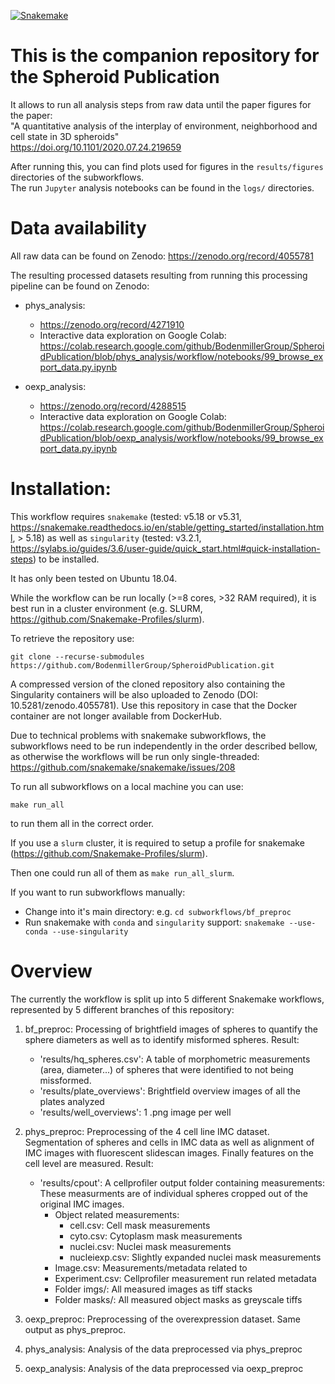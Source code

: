 [![Snakemake](https://img.shields.io/badge/snakemake-==5.31.1-brightgreen.svg)](https://snakemake.bitbucket.io)
# This is the companion repository for the Spheroid Publication

It allows to run all analysis steps from raw data until the paper figures for the paper:  
"A quantitative analysis of the interplay of environment, neighborhood and cell state in 3D spheroids"  
https://doi.org/10.1101/2020.07.24.219659 

After running this, you can find plots used for figures in the `results/figures` directories of the subworkflows.  
The run `Jupyter` analysis notebooks can be found in the `logs/` directories.

# Data availability

All raw data can be found on Zenodo: https://zenodo.org/record/4055781

The resulting processed datasets resulting from running this processing
pipeline can be found on Zenodo: 

- phys_analysis:
    - https://zenodo.org/record/4271910
    - Interactive data exploration on Google Colab:
        https://colab.research.google.com/github/BodenmillerGroup/SpheroidPublication/blob/phys_analysis/workflow/notebooks/99_browse_export_data.py.ipynb

- oexp_analysis:
    - https://zenodo.org/record/4288515
    - Interactive data exploration on Google Colab:
       https://colab.research.google.com/github/BodenmillerGroup/SpheroidPublication/blob/oexp_analysis/workflow/notebooks/99_browse_export_data.py.ipynb 


# Installation:
This workflow requires `snakemake` (tested: v5.18 or v5.31, https://snakemake.readthedocs.io/en/stable/getting_started/installation.html, > 5.18) 
as well as `singularity` (tested: v3.2.1, https://sylabs.io/guides/3.6/user-guide/quick_start.html#quick-installation-steps) to be installed.

It has only been tested on Ubuntu 18.04.

While the workflow can be run locally (>=8 cores, >32 RAM required), it is best run in a cluster environment
(e.g. SLURM, https://github.com/Snakemake-Profiles/slurm).

To retrieve the repository use:

`git clone --recurse-submodules https://github.com/BodenmillerGroup/SpheroidPublication.git`

A compressed version of the cloned repository also containing the Singularity containers will
be also uploaded to Zenodo (DOI: 10.5281/zenodo.4055781). Use this repository in case that the Docker container
are not longer available from DockerHub.

Due to technical problems with snakemake subworkflows, the subworkflows need to be run independently in the order
described bellow, as otherwise the workflows will be run only single-threaded: https://github.com/snakemake/snakemake/issues/208

To run all subworkflows on a local machine you can use:

`make run_all`

to run them all in the correct order.

If you use a `slurm` cluster, it is required to setup a profile for snakemake (https://github.com/Snakemake-Profiles/slurm).

Then one could run all of them as `make run_all_slurm`.


If you want to run subworkflows manually:
- Change into it's main directory: e.g. `cd subworkflows/bf_preproc`
- Run snakemake with `conda` and `singularity` support: `snakemake --use-conda --use-singularity`

# Overview
The currently the workflow is split up into 5 different Snakemake workflows, represented 
by 5 different branches of this repository:
1) bf_preproc: Processing of brightfield images of spheres to quantify the sphere diameters as well as to
   identify misformed spheres. 
   Result:
   - 'results/hq_spheres.csv': A table of morphometric measurements (area, diameter...) of spheres that were identified
     to not being missformed.
   - 'results/plate_overviews': Brightfield overview images of all the plates analyzed
   - 'results/well_overviews': 1 .png image per well
   
2) phys_preproc: Preprocessing of the 4 cell line IMC dataset.
Segmentation of spheres and cells in IMC data as well as alignment of
IMC images with fluorescent slidescan images. Finally features on the cell level are measured.
    Result:
    - 'results/cpout': A cellprofiler output folder containing measurements:
        These measurments are of individual spheres cropped out of the original IMC images.
        - Object related measurements:
            - cell.csv: Cell mask measurements
            - cyto.csv: Cytoplasm mask measurements
            - nuclei.csv: Nuclei mask measurements
            - nucleiexp.csv: Slightly expanded nuclei mask measurements
        - Image.csv: Measurements/metadata related to 
        - Experiment.csv: Cellprofiler measurement run related metadata
        - Folder imgs/: All measured images as tiff stacks
        - Folder masks/: All measured object masks as greyscale tiffs
        
3) oexp_preproc: Preprocessing of the overexpression dataset. 
    Same output as phys_preproc.
    
4) phys_analysis: Analysis of the data preprocessed via phys_preproc

5) oexp_analysis: Analysis of the data preprocessed via oexp_preproc  

